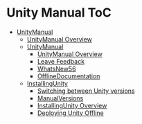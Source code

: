 Unity Manual ToC
================
 - [UnityManual]()
	 - [UnityManual Overview](UnityManual.md)
	 - [UnityManual]()
		 - [UnityManual Overview](UnityManual_1.md)
		 - [Leave Feedback](LeaveFeedback.md)
		 - [WhatsNew56](WhatsNew56.md)
		 - [OfflineDocumentation](OfflineDocumentation.md)
	 - [InstallingUnity]()
		 - [Switching between Unity versions](SwitchingDocumentationVersions.md)
		 - [ManualVersions](ManualVersions.md)
		 - [InstallingUnity Overview](InstallingUnity.md)
		 - [Deploying Unity Offline](DeployingUnityOffline.md)

